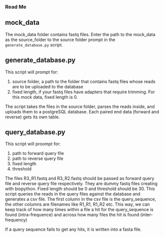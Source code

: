 ### Read Me

## mock_data
The mock_data folder contains fastq files. Enter the path to the mock_data as the source_folder to the source folder prompt in the `generate_database.py` script.

## generate_database.py
This script will prompt for:
1. source folder, a path to the folder that contains fastq files whose reads are to be uploaded to the database
2. fixed length, if your fastq files have adapters that require trimming. For this mock data, fixed length is 0.

The script takes the files in the source folder, parses the reads inside, and uploads them to a postgreSQL database. Each paired end data (forward and reverse) gets its own table.

## query_database.py
This script will proompt for:
1. path to forward query file
2. path to reverse query file
3. fixed length
4. threshold

The files R3_R1.fastq and R3_R2.fastq should be passed as forward query file and reverse query file respectively. They are dummy fastq files creating with biopython. Fixed length should be 0 and threshold should be 30.
This script queries the reads in the query files against the database and generates a csv file. The first column in the csv file is the query_sequence, the other columns are filenames like R1_R1, R1_R2 etc. This way, we can keep track of how many times within a file a hit for the query_sequence is found (intra-frequence) and across how many files the hit is found (inter-frequency)

If a query sequence fails to get any hits, it is written into a fasta file.
